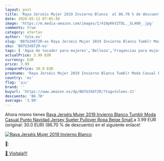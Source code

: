 ```yaml
---
layout: post
title: 'Raya Jerséis Mujer 2019 Invierno Blanco  al 86.70 % de descuento'
date: 2020-05-12 07:05:49
image: 'https://m.media-amazon.com/images/I/410pKkV2TDL._SL400_.jpg'
comments: true
category: ofertas
author: 'tole.es'
slug: 'B07G3X6T2R-es Raya Jerséis Mujer 2019 Invierno Blanco Tumblr Moda Casual...'
sku: 'B07G3X6T2R-es'
tags: [ 'Agua de tocador para mujeres','Belleza','Fragancias para mujeres','Instrumentos de percusión para niños','Instrumentos musicales para niños','Juguetes','Juguetes y juegos','Perfumes y fragancias','Productos para el cuidado de la piel','Sets y juegos para el cuidado de la piel','navidad', ]
actualPrice: 3.99 EUR
currency: EUR
price: 3.99
comparePrice: 30.0 EUR
prodname: 'Raya Jerséis Mujer 2019 Invierno Blanco Tumblr Moda Casual Punto Navidad Jersey Sueter Pullover Ropa  Beige  Small '
country: 'es'
flag: '🇪🇸'
brand: ''
buyurl: 'https://www.amazon.es/dp/B07G3X6T2R/?tag=tolees-21'
descuento: '86.70'
average: '3.99'
---
```


Ahora mismo tienes [Raya Jerséis Mujer 2019 Invierno Blanco Tumblr Moda Casual Punto Navidad Jersey Sueter Pullover Ropa  Beige  Small ](https://www.amazon.es/dp/B07G3X6T2R/?tag=tolees-21) a 3.99 EUR (original: 30.0 EUR) (86.70 %  de descuento) en el siguiente enlace!

[![Raya Jerséis Mujer 2019 Invierno Blanco ](https://m.media-amazon.com/images/I/410pKkV2TDL._SL400_.jpg)](https://www.amazon.es/dp/B07G3X6T2R/?tag=tolees-21)

🔎:


[🛒 Visítala!!!](https://www.amazon.es/dp/B07G3X6T2R/?tag=tolees-21)
